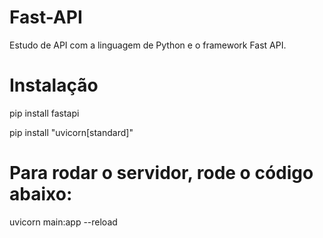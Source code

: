 # Fast-API

Estudo de API com a linguagem de Python e o framework Fast API.

# Instalação
pip install fastapi

pip install "uvicorn[standard]"

# Para rodar o servidor, rode o código abaixo:

uvicorn main:app --reload
